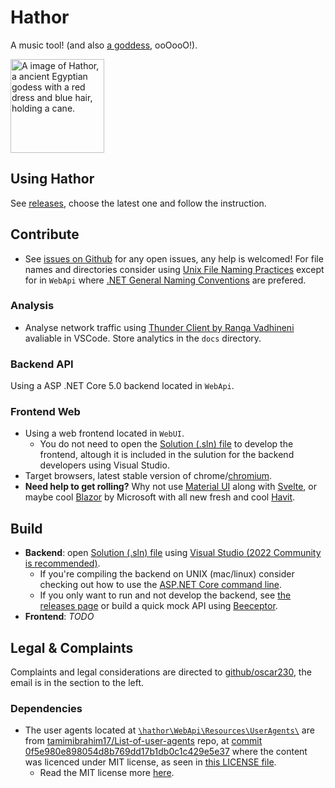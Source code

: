 # Hathor
A music tool! (and also [a goddess](https://en.wikipedia.org/wiki/Hathor), ooOooO!).

<img src="https://upload.wikimedia.org/wikipedia/commons/thumb/4/47/Hathor.svg/440px-Hathor.svg.png" alt="A image of Hathor, a ancient Egyptian godess with a red dress and blue hair, holding a cane." width="150vw"/>

## Using Hathor
See [releases](https://github.com/oscar230/hathor/releases), choose the latest one and follow the instruction.

## Contribute
* See [issues on Github](https://github.com/oscar230/hathor/issues) for any open issues, any help is welcomed!
For file names and directories consider using [Unix File Naming Practices](https://www.december.com/unix/tutor/filenames.html) except for in `WebApi` where [.NET General Naming Conventions](https://docs.microsoft.com/en-us/dotnet/standard/design-guidelines/general-naming-conventions) are prefered.

### Analysis
* Analyse network traffic using [Thunder Client by Ranga Vadhineni](https://marketplace.visualstudio.com/items?itemName=rangav.vscode-thunder-client) avaliable in VSCode. Store analytics in the `docs` directory.

### Backend API
Using a ASP .NET Core 5.0 backend located in `WebApi`.

### Frontend Web
* Using a web frontend located in `WebUI`.
  * You do not need to open the [Solution (.sln) file](https://docs.microsoft.com/en-us/visualstudio/extensibility/internals/solution-dot-sln-file?view=vs-2022) to develop the frontend, altough it is included in the sulution for the backend developers using Visual Studio.
* Target browsers, latest stable version of chrome/[chromium](https://www.chromium.org/).
* **Need help to get rolling?** Why not use [Material UI](https://mui.com/) along with [Svelte](https://svelte.dev/), or maybe cool [Blazor](https://dotnet.microsoft.com/en-us/apps/aspnet/web-apps/blazor) by Microsoft with all new fresh and cool [Havit](https://havit.blazor.eu/).

## Build
* **Backend**: open [Solution (.sln) file](https://docs.microsoft.com/en-us/visualstudio/extensibility/internals/solution-dot-sln-file?view=vs-2022) using [Visual Studio (2022 Community is recommended)](https://visualstudio.microsoft.com/).
  * If you're compiling the backend on UNIX (mac/linux) consider checking out how to use the [ASP.NET Core command line](https://dotnet.microsoft.com/en-us/learn/aspnet/what-is-aspnet-core).
  * If you only want to run and not develop the backend, see [the releases page](https://github.com/oscar230/hathor/releases) or build a quick mock API using [Beeceptor](https://beeceptor.com/).
* **Frontend**: _TODO_

## Legal & Complaints
Complaints and legal considerations are directed to [github/oscar230](https://github.com/oscar230), the email is in the section to the left.

### Dependencies
* The user agents located at [`\hathor\WebApi\Resources\UserAgents\`](https://github.com/oscar230/hathor/tree/main/WebApi/Resources/UserAgents) are from [tamimibrahim17/List-of-user-agents](https://github.com/tamimibrahim17/List-of-user-agents) repo, at [commit 0f5e980e898054d8b769dd17b1db0c1c429e5e37](https://github.com/tamimibrahim17/List-of-user-agents/commit/0f5e980e898054d8b769dd17b1db0c1c429e5e37) where the content was licenced under MIT license, as seen in [this LICENSE file](https://github.com/tamimibrahim17/List-of-user-agents/commit/d6358528c91b21656597072b8f61a1b2a9224aba).
  * Read the MIT license more [here](https://en.wikipedia.org/wiki/MIT_License).

